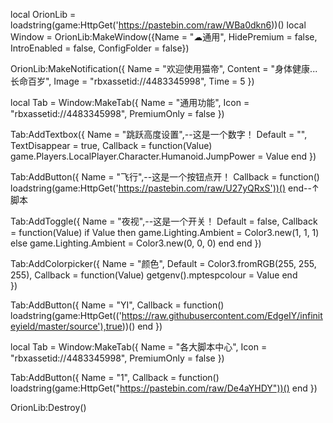 local OrionLib = loadstring(game:HttpGet('https://pastebin.com/raw/WBa0dkn6))()
local Window = OrionLib:MakeWindow({Name = "☁通用", HidePremium = false, IntroEnabled = false, ConfigFolder = false})

OrionLib:MakeNotification({
	Name = "欢迎使用猫帝",
	Content = "身体健康...长命百岁",
	Image = "rbxassetid://4483345998",
	Time = 5
})

local Tab = Window:MakeTab({
	Name = "通用功能",
	Icon = "rbxassetid://4483345998",
	PremiumOnly = false
})

Tab:AddTextbox({
	Name = "跳跃高度设置",--这是一个数字！
	Default = "",
	TextDisappear = true,
	Callback = function(Value)
		game.Players.LocalPlayer.Character.Humanoid.JumpPower = Value
	end
})

Tab:AddButton({
	Name = "飞行",--这是一个按钮点开！
	Callback = function()
     loadstring(game:HttpGet('https://pastebin.com/raw/U27yQRxS'))()
  	end--↑脚本
  	
Tab:AddToggle({
	Name = "夜视",--这是一个开关！
	Default = false,
	Callback = function(Value)
		if Value then
		    game.Lighting.Ambient = Color3.new(1, 1, 1)
		else
		    game.Lighting.Ambient = Color3.new(0, 0, 0)
		end
	end
})

Tab:AddColorpicker({
    Name = "颜色",
    Default = Color3.fromRGB(255, 255, 255),
    Callback = function(Value)
        getgenv().mptespcolour = Value
    end  
})

Tab:AddButton({
	Name = "YI",
	Callback = function()
	loadstring(game:HttpGet(('https://raw.githubusercontent.com/EdgeIY/infiniteyield/master/source'),true))()
  	end
})

local Tab = Window:MakeTab({
	Name = "各大脚本中心",
	Icon = "rbxassetid://4483345998",
	PremiumOnly = false
})


Tab:AddButton({
	Name = "1",
	Callback = function()
	loadstring(game:HttpGet("https://pastebin.com/raw/De4aYHDY"))()
  	end
})

OrionLib:Destroy()
